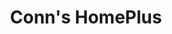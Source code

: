 ---
title: "Conn's HomePlus"
url: /phoenix/conns-homeplus-east-thomas-road/
shop: Haushaltsartikel
---